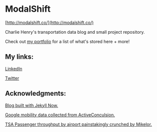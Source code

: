 # ModalShift

[http://modalshift.co/](http://modalshift.co/)

Charlie Henry's transportation data blog and small project repository.

Check out [my portfolio](http://modalshift.co/portfolio/) for a list of what's stored here + more!

## My links:

[LinkedIn](https://www.linkedin.com/in/charlie-henry/)

[Twitter](https://twitter.com/shiftmodal)


## Acknowledgments: 

[Blog built with Jekyll Now.](https://github.com/barryclark/jekyll-now)

[Google mobility data collected from ActiveConculsion.](https://github.com/ActiveConclusion/COVID19_mobility)

[TSA Passenger throughput by airport painstakingly crunched by Mikelor.](https://github.com/mikelor/TsaThroughput)
